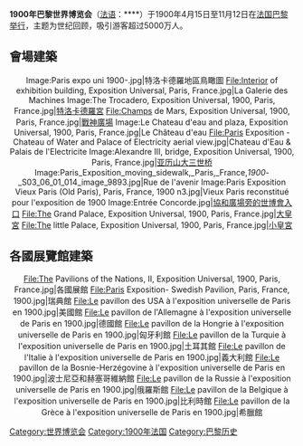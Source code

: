 **1900年巴黎世界博览会**（[法语](../Page/法语.md "wikilink")：****）于1900年4月15日至11月12日在[法国](https://zh.wikipedia.org/wiki/法国 "wikilink")[巴黎举行](../Page/巴黎.md "wikilink")，主题为世纪回顾，吸引游客超过5000万人。

## 會場建築

<center>

Image:Paris expo uni 1900-.jpg|特洛卡德羅地區鳥瞰圖 <File:Interior> of exhibition
building, Exposition Universal, Paris, France.jpg|La Galerie des
Machines Image:The Trocadero, Exposition Universal, 1900, Paris,
France.jpg|[特洛卡德羅宮](https://zh.wikipedia.org/wiki/特洛卡德羅宮 "wikilink")
<File:Champs> de Mars, Exposition Universal, 1900, Paris,
France.jpg|[戰神廣場](https://zh.wikipedia.org/wiki/戰神廣場_\(巴黎\) "wikilink")
Image:Le Chateau d'eau and plaza, Exposition Universal, 1900, Paris,
France.jpg|Le Château d'eau <File:Paris> Exposition - Chateau of Water
and Palace of Electricity aerial view.jpg|Chateau d'Eau & Palais de
l'Electricite Image:Alexandre III, bridge, Exposition Universal, 1900,
Paris, France.jpg|[亚历山大三世桥](../Page/亚历山大三世桥.md "wikilink")
Image:Paris_Exposition_moving_sidewalk,_Paris,_France,_1900_-_S03_06_01_014_image_9893.jpg|Rue
de l'avenir Image:Paris Exposition Vieux Paris (Old Paris), Paris,
France, 1900 n3.jpg|Vieux Paris reconstitué pour l'exposition de 1900
Image:Entrée
Concorde.jpg|[協和廣場旁的世博會入口](https://zh.wikipedia.org/wiki/協和廣場 "wikilink")
<File:The> Grand Palace, Exposition Universal, 1900, Paris,
France.jpg|[大皇宮](https://zh.wikipedia.org/wiki/大皇宮 "wikilink")
<File:The> little Palace, Exposition Universal, 1900, Paris,
France.jpg|[小皇宮](../Page/小皇宮.md "wikilink")

</center>

## 各國展覽館建築

<center>

<File:The> Pavilions of the Nations, II, Exposition Universal, 1900,
Paris, France.jpg|各國展館 <File:Paris> Exposition- Swedish Pavilion, Paris,
France, 1900.jpg|瑞典館 <File:Le> pavillon des USA à l'exposition
universelle de Paris en 1900.jpg|美國館 <File:Le> pavillon de l'Allemagne à
l'exposition universelle de Paris en 1900.jpg|德國館 <File:Le> pavillon de
la Hongrie à l'exposition universelle de Paris en 1900.jpg|匈牙利館
<File:Le> pavillon de la Turquie à l'exposition universelle de Paris en
1900.jpg|土耳其館 <File:Le> pavillon de l'Italie à l'exposition universelle
de Paris en 1900.jpg|義大利館 <File:Le> pavillon de la Bosnie-Herzégovine à
l'exposition universelle de Paris en 1900.jpg|波士尼亞和赫塞哥維納館 <File:Le>
pavillon de la Russie à l'exposition universelle de Paris en
1900.jpg|俄羅斯館 <File:Le> pavillon de la Belgique à l'exposition
universelle de Paris en 1900.jpg|比利時館 <File:Le> pavillon de la Grèce à
l'exposition universelle de Paris en 1900.jpg|希臘館

</center>

[Category:世界博览会](https://zh.wikipedia.org/wiki/Category:世界博览会 "wikilink")
[Category:1900年法国](https://zh.wikipedia.org/wiki/Category:1900年法国 "wikilink")
[Category:巴黎历史](https://zh.wikipedia.org/wiki/Category:巴黎历史 "wikilink")
